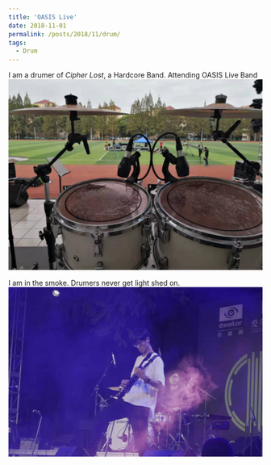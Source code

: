 ```yaml
---
title: 'OASIS Live'
date: 2018-11-01
permalink: /posts/2018/11/drum/
tags:
  - Drum
---
```

I am a drumer of *Cipher Lost*, a Hardcore Band. Attending OASIS Live Band
![My drum](/images/drum/my.jpg "My drum")

I am in the smoke. Drumers never get light shed on.
![Smoke](/images/drum/smoke.jpg "smoke")
